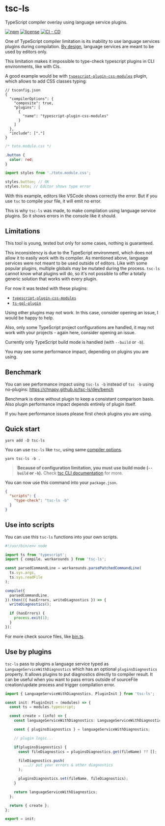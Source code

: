 # tsc-ls

TypeScript compiler overlay using language service plugins.

[![npm](https://img.shields.io/npm/v/tsc-ls)](https://www.npmjs.com/package/tsc-ls)
[![license](https://img.shields.io/npm/l/tsc-ls)](https://github.com/chnapy/tsc-ls/blob/master/LICENSE)
[![CI - CD](https://github.com/Chnapy/tsc-ls/actions/workflows/ci-cd.yml/badge.svg)](https://github.com/Chnapy/tsc-ls/actions/workflows/ci-cd.yml)

One of TypeScript compiler limitation is its inability to use language services plugins during compilation.
[By design](https://github.com/microsoft/TypeScript/wiki/Using-the-Language-Service-API), language services are meant to be used by editors only.

This limitation makes it impossible to type-check typescript plugins in CLI environments, like with CIs.

A good example would be with [`typescript-plugin-css-modules`](https://github.com/mrmckeb/typescript-plugin-css-modules) plugin, which allows to add CSS classes typing:

```jsonc
// tsconfig.json
{
  "compilerOptions": {
    "composite": true,
    "plugins": [
      {
        "name": "typescript-plugin-css-modules"
      }
    ]
  },
  "include": ["."]
}
```

```css
/* toto.module.css */

.button {
  color: red;
}
```

```ts
import styles from './toto.module.css';

styles.button; // OK
styles.toto; // Editor shows type error
```

With this example, editors like VSCode shows correctly the error. But if you use `tsc` to compile your file, it will emit no error.

This is why `tsc-ls` was made, to make compilation using language service plugins. So it shows errors in the console like it should.

## Limitations

This tool is young, tested but only for some cases, nothing is guaranteed.

This inconsistency is due to the TypeScript environment, which does not allow it to easily work with its compiler. As mentioned above, language services were not meant to be used outside of editors.
Like with some popular plugins, multiple globals may be mutated during the process. `tsc-ls` cannot know what plugins will do, so it's not possible to offer a totally generic solution that works with every plugin.

For now it was tested with these plugins:

- [`typescript-plugin-css-modules`](https://github.com/mrmckeb/typescript-plugin-css-modules)
- [`ts-gql-plugin`](https://github.com/Chnapy/ts-gql-plugin)

Using other plugins may not work. In this case, consider opening an issue, I would be happy to help.

Also, only some TypeScript project configurations are handled, it may not work with your projects - again here, consider opening an issue.

Currently only TypeScript build mode is handled (with `--build` or `-b`).

You may see some performance impact, depending on plugins you are using.

## Benchmark

You can see performance impact using `tsc-ls -b` instead of `tsc -b` using no-plugins: https://chnapy.github.io/tsc-ls/dev/bench

Benchmark is done without plugin to keep a consistant comparison basis. Also plugin performance impact depends entirely of plugin itself.

If you have performance issues please first check plugins you are using.

## Quick start

```
yarn add -D tsc-ls
```

You can use `tsc-ls` like `tsc`, using same [compiler options](https://www.typescriptlang.org/docs/handbook/compiler-options.html#compiler-options).

```
yarn tsc-ls -b .
```

> **Because of configuration limitation, you must use build mode (`--build` or `-b`).** Check [tsc CLI documentation](https://www.typescriptlang.org/docs/handbook/compiler-options.html) for more.

You can now use this command into your `package.json`.

```json
{
  "scripts": {
    "type-check": "tsc-ls -b"
  }
}
```

## Use into scripts

You can use this `tsc-ls` functions into your own scripts.

```ts
#!/usr/bin/env node

import ts from 'typescript';
import { compile, workarounds } from 'tsc-ls';

const parsedCommandLine = workarounds.parsePatchedCommandLine(
  ts.sys.args,
  ts.sys.readFile
);

compile({
  parsedCommandLine,
}).then(({ hasErrors, writeDiagnostics }) => {
  writeDiagnostics();

  if (hasErrors) {
    process.exit(1);
  }
});
```

For more check source files, like [bin.ts](./src/bin.ts).

## Use by plugins

`tsc-ls` pass to plugins a language service typed as `LanguageServiceWithDiagnostics` which has an optional `pluginsDiagnostics` property. It allows plugins to put diagnostics directly to compiler result. It can be useful when you want to pass errors outside of sourceFile creation/update process and trigger compilation error.

```ts
import { LanguageServiceWithDiagnostics, PluginInit } from 'tsc-ls';

const init: PluginInit = (modules) => {
  const ts = modules.typescript;

  const create = (info) => {
    const languageServiceWithDiagnostics: LanguageServiceWithDiagnostics = info.languageService;

    const { pluginsDiagnostics } = languageServiceWithDiagnostics;

    // plugin logic...

    if(pluginsDiagnostics) {
      const fileDiagnostics = pluginsDiagnostics.get(fileName) ?? [];

      fileDiagnostics.push(
        ...// put your errors & other diagnostics
      );

      pluginsDiagnostics.set(fileName, fileDiagnostics);
    }

    return languageServiceWithDiagnostics;
  };

  return { create };
};

export = init;
```
